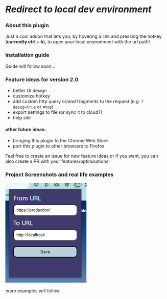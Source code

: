 # _Redirect to local dev environment_

### **About this plugin**

Just a cool addon that lets you, by hovering a link and pressing the hotkey (**currently ctrl + b**), to open your local environment with the url path!

### **Installation guide**

Guide will follow soon...

### **Feature ideas for version 2.0**

- better UI design
- customize hotkey
- add custom http query or/and fragments to the request (e.g. `?debug=true` or `#top`)
- export settings to file (or sync it to cloud?)
- help site

#### other future ideas:

- bringing this plugin to the Chrome Web Store
- port this plugin to other browsers to Firefox


Feel free to create an issue for new feature ideas or if you want, you can also create a PR with your features/optimisations!

### **Project Screenshots and real life examples**

![popup.png](README-Files/popup.png)

more examples will follow

